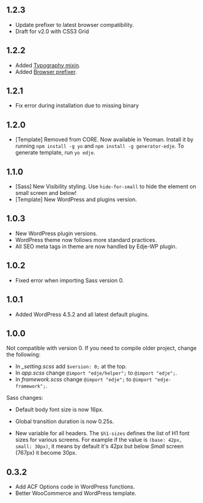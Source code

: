## 1.2.3

- Update prefixer to latest browser compatibility.
- Draft for v2.0 with CSS3 Grid

## 1.2.2

- Added [Typography mixin](https://github.com/hrsetyono/edje/wiki/Typography-Mixin).
- Added [Browser prefixer](https://github.com/hrsetyono/edje/wiki/Generic-Mixin-and-Function#css3-prefixer).

## 1.2.1

- Fix error during installation due to missing binary

## 1.2.0
- [Template] Removed from CORE. Now available in Yeoman. Install it by running `npm install -g yo` and `npm install -g generator-edje`. To generate template, run `yo edje`.

## 1.1.0

- [Sass] New Visibility styling. Use `hide-for-small` to hide the element on small screen and below!
- [Template] New WordPress and plugins version.

## 1.0.3

- New WordPress plugin versions.
- WordPress theme now follows more standard practices.
- All SEO meta tags in theme are now handled by Edje-WP plugin.

## 1.0.2

- Fixed error when importing Sass version 0.

## 1.0.1

- Added WordPress 4.5.2 and all latest default plugins.

## 1.0.0

Not compatible with version 0. If you need to compile older project, change the following:

- In *_setting.scss* add `$version: 0;` at the top.
- In *app.scss* change `@import "edje/helper";` to `@import "edje";`.
- In *framework.scss* change `@import "edje";` to `@import "edje-framework";`.

Sass changes:

- Default body font size is now 16px.

- Global transition duration is now 0.25s.

- New variable for all headers. The `$h1-sizes` defines the list of H1 font sizes for various screens. For example if the value is `(base: 42px, small: 30px)`, it means by default it's 42px but below *Small* screen (767px) it become 30px.

## 0.3.2

- Add ACF Options code in WordPress functions.
- Better WooCommerce and WordPress template.
